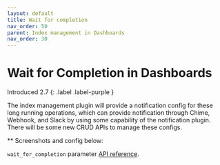 ```yaml
---
layout: default
title: Wait for completion
nav_order: 50
parent: Index management in Dashboards
nav_order: 30
---
```


# Wait for Completion in Dashboards
Introduced 2.7
{: .label .label-purple }

The index management plugin will provide a notification config for these long running operations, which can provide notification through Chime, Webhook, and Slack by using some capability of the notification plugin. There will be some new CRUD APIs to manage these configs.

** Screenshots and config below:

`wait_for_completion` parameter [API reference]({{site.url}}{{site.baseurl}}/api-reference/wait_for_completion/).